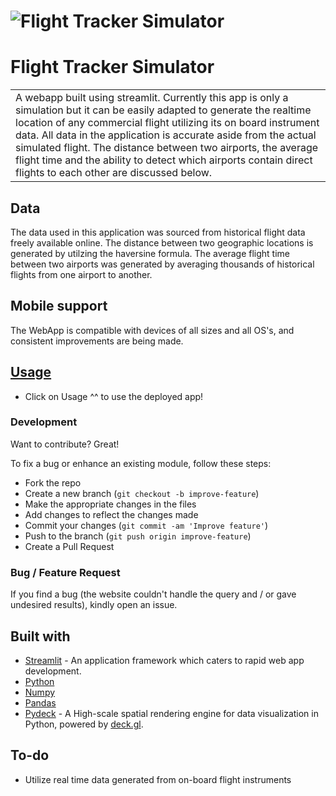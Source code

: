 # ![Flight Tracker Simulator](https://imgur.com/s13uQen.gif)
# Flight Tracker Simulator
<table>
<tr>
<td>
  A webapp built using streamlit. Currently this app is only a simulation but it can be easily adapted to generate the realtime location of any commercial flight utilizing its on board instrument data. All data in the application is accurate aside from the actual simulated flight. The distance between two airports, the average flight time and the ability to detect which airports contain direct flights to each other are discussed below.
</td>
</tr>
</table>


## Data
The data used in this application was sourced from historical flight data freely available online. The distance between two geographic locations is generated by utilzing the haversine formula. The average flight time between two airports was generated by averaging thousands of historical flights from one airport to another.





## Mobile support
The WebApp is compatible with devices of all sizes and all OS's, and consistent improvements are being made.


## [Usage](https://joshjetson-flight-tracker-strmlt-fts-gb1qxl.streamlit.app/) 
- Click on Usage ^^ to use the deployed app!
### Development
Want to contribute? Great!

To fix a bug or enhance an existing module, follow these steps:

- Fork the repo
- Create a new branch (`git checkout -b improve-feature`)
- Make the appropriate changes in the files
- Add changes to reflect the changes made
- Commit your changes (`git commit -am 'Improve feature'`)
- Push to the branch (`git push origin improve-feature`)
- Create a Pull Request 

### Bug / Feature Request

If you find a bug (the website couldn't handle the query and / or gave undesired results), kindly open an issue.


## Built with 

- [Streamlit](https://streamlit.io/) - An application framework which caters to rapid web app development.
- [Python](https://www.python.org/)
- [Numpy](https://numpy.org/)
- [Pandas](https://pandas.pydata.org/)
- [Pydeck](https://pydeck.gl/) - A High-scale spatial rendering engine for data visualization in Python, powered by [deck.gl](https://deck.gl/#/).


## To-do
- Utilize real time data generated from on-board flight instruments




